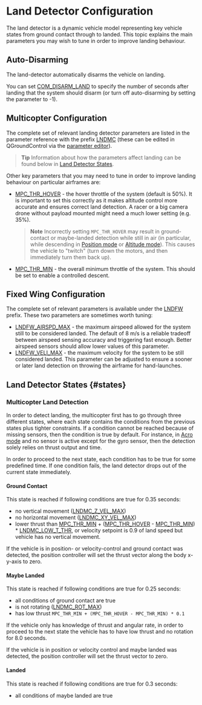 # Land Detector Configuration

The land detector is a dynamic vehicle model representing key vehicle states from ground contact through to landed.
This topic explains the main parameters you may wish to tune in order to improve landing behaviour.

## Auto-Disarming

The land-detector automatically disarms the vehicle on landing.

You can set [COM_DISARM_LAND](../advanced_config/parameter_reference.md#COM_DISARM_LAND) to specify the number of seconds after landing that the system should disarm (or turn off auto-disarming by setting the parameter to -1).

## Multicopter Configuration

The complete set of relevant landing detector parameters are listed in the parameter reference with the prefix [LNDMC](../advanced_config/parameter_reference.md#land-detector) (these can be edited in QGroundControl via the [parameter editor](../advanced_config/parameters.md)).

> **Tip** Information about how the parameters affect landing can be found below in [Land Detector States](#states).

Other key parameters that you may need to tune in order to improve landing behaviour on particular airframes are:

* [MPC_THR_HOVER](../advanced_config/parameter_reference.md#MPC_THR_HOVER) - the hover throttle of the system (default is 50%). 
  It is important to set this correctly as it makes altitude control more accurate and ensures correct land detection. 
  A racer or a big camera drone without payload mounted might need a much lower setting (e.g. 35%).
  
  > **Note** Incorrectly setting `MPC_THR_HOVER` may result in ground-contact or maybe-landed detection while still in air (in particular, while descending in [Position mode](../flight_modes/position_mc.md) or [Altitude mode](../flight_modes/altitude_mc.md)). This causes the vehicle to "twitch" (turn down the motors, and then immediately turn them back up).
* [MPC_THR_MIN](../advanced_config/parameter_reference.md#MPC_THR_MIN) - the overall minimum throttle of the system. 
  This should be set to enable a controlled descent.


## Fixed Wing Configuration

The complete set of relevant parameters is available under the [LNDFW](../advanced_config/parameter_reference.md#land-detector) prefix. 
These two parameters are sometimes worth tuning:

* [LNDFW_AIRSPD_MAX](../advanced_config/parameter_reference.md#LNDFW_AIRSPD_MAX) - the maximum airspeed allowed for the system still to be considered landed. 
  The default of 8 m/s is a reliable tradeoff between airspeed sensing accuracy and triggering fast enough. 
  Better airspeed sensors should allow lower values of this parameter.
* [LNDFW_VELI_MAX](../advanced_config/parameter_reference.md#LNDFW_VELI_MAX) - the maximum velocity for the system to be still considered landed. 
  This parameter can be adjusted to ensure a sooner or later land detection on throwing the airframe for hand-launches.


## Land Detector States {#states}

### Multicopter Land Detection

In order to detect landing, the multicopter first has to go through three different states, where each state contains the conditions from the previous states plus tighter constraints.
If a condition cannot be reached because of missing sensors, then the condition is true by default. 
For instance, in [Acro mode](../flight_modes/acro_mc.md) and no sensor is active except for the gyro sensor, then the detection solely relies on thrust output and time. 
 
In order to proceed to the next state, each condition has to be true for some predefined time. 
If one condition fails, the land detector drops out of the current state immediately. 

#### Ground Contact

This state is reached if following conditions are true for 0.35 seconds:

- no vertical movement ([LNDMC_Z_VEL_MAX](../advanced_config/parameter_reference.md#LNDMC_Z_VEL_MAX))
- no horizontal movement ([LNDMC_XY_VEL_MAX](../advanced_config/parameter_reference.md#LNDMC_XY_VEL_MAX))
- lower thrust than [MPC_THR_MIN](../advanced_config/parameter_reference.md#MPC_THR_MIN) + ([MPC_THR_HOVER](../advanced_config/parameter_reference.md#MPC_THR_HOVER) - [MPC_THR_MIN](../advanced_config/parameter_reference.md#MPC_THR_MIN)) * [LNDMC_LOW_T_THR](../advanced_config/parameter_reference.md#LNDMC_LOW_T_THR), or velocity setpoint is 0.9 of land speed but vehicle has no vertical movement.

If the vehicle is in position- or velocity-control and ground contact was detected, 
the position controller will set the thrust vector along the body x-y-axis to zero.


#### Maybe Landed

This state is reached if following conditions are true for 0.25 seconds:

- all conditions of ground contact are true
- is not rotating ([LNDMC_ROT_MAX](../advanced_config/parameter_reference.md#LNDMC_ROT_MAX))
- has low thrust `MPC_THR_MIN + (MPC_THR_HOVER - MPC_THR_MIN) * 0.1`

If the vehicle only has knowledge of thrust and angular rate, 
in order to proceed to the next state the vehicle has to have low thrust and no rotation for 8.0 seconds. 

If the vehicle is in position or velocity control and maybe landed was detected, 
the position controller will set the thrust vector to zero. 


#### Landed

This state is reached if following conditions are true for 0.3 seconds:
- all conditions of maybe landed are true
